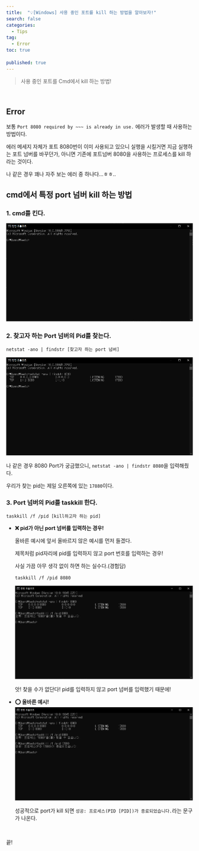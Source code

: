 ```yaml
---
title:  "💡[Windows] 사용 중인 포트를 kill 하는 방법을 알아보자!"
search: false
categories: 
  - Tips
tag:
  - Error
toc: true

published: true
---
```


> 사용 중인 포트를 Cmd에서 kill 하는 방법!

<br>

## Error
보통 `Port 8080 required by ~~~ is already in use.` 에러가 발생할 때 사용하는 방법이다.

에러 메세지 자체가 포트 8080번이 이미 사용되고 있으니 실행을 시킬거면 지금 실행하는 포트 넘버를 바꾸던가, 아니면 기존에 포트넘버 8080을 사용하는 프로세스를 kill 하라는 것이다.

나 같은 경우 꽤나 자주 보는 에러 중 하나다...ㅎㅎ..

## cmd에서 특정 port 넘버 kill 하는 방법
### 1. cmd를 킨다.
![port-kill-1](../../assets/images/post/Others/230223-port-kill-1.png)



### 2. 찾고자 하는 Port 넘버의 Pid를 찾는다.
```
netstat -ano | findstr [찾고자 하는 port 넘버]
```
![port-kill-2](../../assets/images/post/Others/230223-port-kill-2.png)

나 같은 경우 8080 Port가 궁금했으니, `netstat -ano | findstr 8080`을 입력해줬다.

우리가 찾는 pid는 제일 오른쪽에 있는 `17880`이다.

### 3. Port 넘버의 Pid를 taskkill 한다.
```
taskkill /f /pid [kill하고자 하는 pid]
```

- <strong>❌ pid가 아닌 port 넘버를 입력하는 경우!</strong>
    
    올바른 예시에 앞서 올바르지 않은 예시를 먼저 들겠다.

    제목처럼 pid자리에 pid를 입력하지 않고 port 번호를 입력하는 경우!

    사실 가끔 아무 생각 없이 하면 하는 실수다.(경험담)
    ```
    taskkill /f /pid 8080
    ```

    ![port-kill-3](../../assets/images/post/Others/230223-port-kill-3.png)

    앗! 찾을 수가 없단다! pid를 입력하지 않고 port 넘버를 입력했기 때문에!
- <strong>⭕ 올바른 예시!</strong>
    ![port-kill-4](../../assets/images/post/Others/230223-port-kill-4.png)

    성공적으로 port가 kill 되면 `성공: 프로세스(PID [PID])가 종료되었습니다.`라는 문구가 나온다.


<br>

끝!
